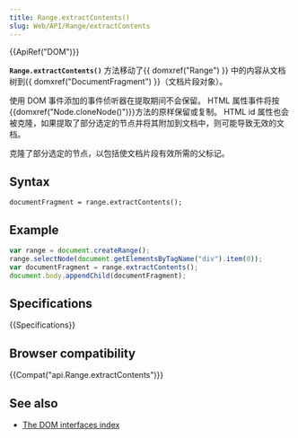 ```yaml
---
title: Range.extractContents()
slug: Web/API/Range/extractContents
---
```

{{ApiRef("DOM")}}

**`Range.extractContents()`** 方法移动了{{ domxref("Range") }} 中的内容从文档树到{{ domxref("DocumentFragment") }}（文档片段对象）。

使用 DOM 事件添加的事件侦听器在提取期间不会保留。 HTML 属性事件将按{{domxref("Node.cloneNode()")}}方法的原样保留或复制。 HTML id 属性也会被克隆，如果提取了部分选定的节点并将其附加到文档中，则可能导致无效的文档。

克隆了部分选定的节点，以包括使文档片段有效所需的父标记。

## Syntax

```plain
documentFragment = range.extractContents();
```

## Example

```js
var range = document.createRange();
range.selectNode(document.getElementsByTagName("div").item(0));
var documentFragment = range.extractContents();
document.body.appendChild(documentFragment);
```

## Specifications

{{Specifications}}

## Browser compatibility

{{Compat("api.Range.extractContents")}}

## See also

- [The DOM interfaces index](/en-US/docs/DOM/DOM_Reference)
